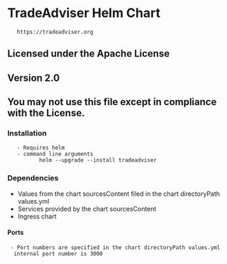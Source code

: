 # TradeAdviser Helm Chart  
          
       https://tradeadviser.org

## Licensed under the Apache License 
## Version 2.0 

## You may not use this file except in compliance with the License.

 ###  Installation
       - Requires helm
       - command line arguments
              helm --upgrade --install tradeadviser
  ### Dependencies
   - Values from the chart sourcesContent filed in the chart directoryPath values.yml
   - Services provided by the chart sourcesContent
   - Ingress  chart
#### Ports
     - Port numbers are specified in the chart directoryPath values.yml
      internal port number is 3000
